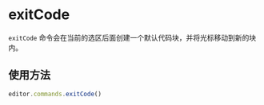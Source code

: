 # exitCode
`exitCode` 命令会在当前的选区后面创建一个默认代码块，并将光标移动到新的块内。

## 使用方法
```js
editor.commands.exitCode()
```